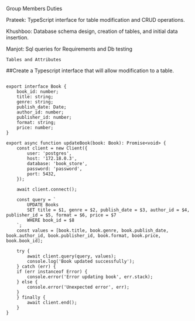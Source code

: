 Group Members Duties

Prateek: TypeScript interface for table modification and CRUD operations.

Khushboo: Database schema design, creation of tables, and initial data insertion.

Manjot: Sql queries for Requirements and Db testing

```Tables and Attributes ``` 

##Create a Typescript interface that will allow modification to a table.
```import { Client } from 'pg';

export interface Book {
    book_id: number;
    title: string;
    genre: string;
    publish_date: Date;
    author_id: number;
    publisher_id: number;
    format: string;
    price: number;
}

export async function updateBook(book: Book): Promise<void> {
    const client = new Client({
        user: 'postgres',           
        host: '172.18.0.3',        
        database: 'book_store', 
        password: 'password',  
        port: 5432,                 
    });

    await client.connect();

    const query = `
        UPDATE Books
        SET title = $1, genre = $2, publish_date = $3, author_id = $4, publisher_id = $5, format = $6, price = $7
        WHERE book_id = $8
    `;
    const values = [book.title, book.genre, book.publish_date, book.author_id, book.publisher_id, book.format, book.price, book.book_id];

    try {
        await client.query(query, values);
        console.log('Book updated successfully');
    } catch (err) {
	if (err instanceof Error) {
		console.error('Error updating book', err.stack);
	} else {
		console.error('Unexpected error', err);
	}
    } finally {
        await client.end();
    }
}
```
